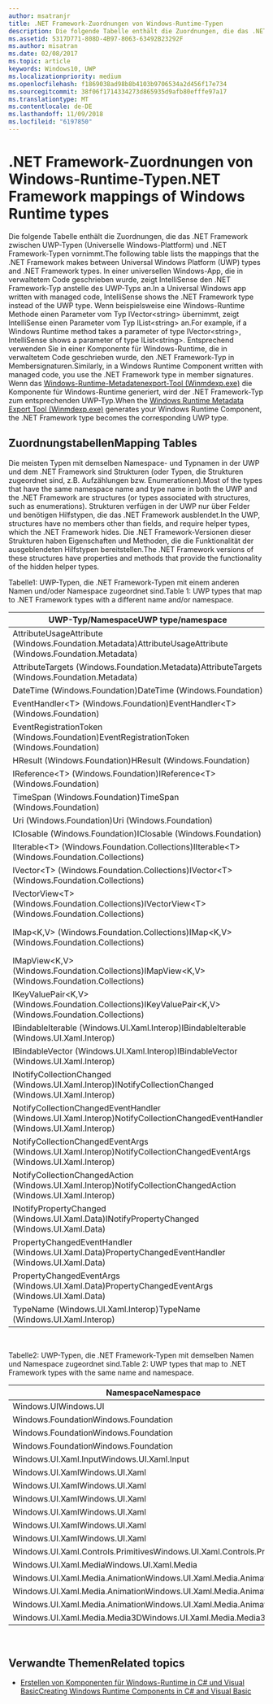 ```yaml
---
author: msatranjr
title: .NET Framework-Zuordnungen von Windows-Runtime-Typen
description: Die folgende Tabelle enthält die Zuordnungen, die das .NET Framework zwischen UWP-Typen (Universelle Windows-Plattform) und .NET Framework-Typen vornimmt.
ms.assetid: 5317D771-808D-4B97-8063-63492B23292F
ms.author: misatran
ms.date: 02/08/2017
ms.topic: article
keywords: Windows10, UWP
ms.localizationpriority: medium
ms.openlocfilehash: f1869038ad98b8b4103b9706534a2d456f17e734
ms.sourcegitcommit: 38f06f1714334273d865935d9afb80efffe97a17
ms.translationtype: MT
ms.contentlocale: de-DE
ms.lasthandoff: 11/09/2018
ms.locfileid: "6197850"
---
```

# <a name="net-framework-mappings-of-windows-runtime-types"></a><span data-ttu-id="ff484-104">.NET Framework-Zuordnungen von Windows-Runtime-Typen</span><span class="sxs-lookup"><span data-stu-id="ff484-104">.NET Framework mappings of Windows Runtime types</span></span>



<span data-ttu-id="ff484-105">Die folgende Tabelle enthält die Zuordnungen, die das .NET Framework zwischen UWP-Typen (Universelle Windows-Plattform) und .NET Framework-Typen vornimmt.</span><span class="sxs-lookup"><span data-stu-id="ff484-105">The following table lists the mappings that the .NET Framework makes between Universal Windows Platform (UWP) types and .NET Framework types.</span></span> <span data-ttu-id="ff484-106">In einer universellen Windows-App, die in verwaltetem Code geschrieben wurde, zeigt IntelliSense den .NET Framework-Typ anstelle des UWP-Typs an.</span><span class="sxs-lookup"><span data-stu-id="ff484-106">In a Universal Windows app written with managed code, IntelliSense shows the .NET Framework type instead of the UWP type.</span></span> <span data-ttu-id="ff484-107">Wenn beispielsweise eine Windows-Runtime Methode einen Parameter vom Typ IVector&lt;string&gt; übernimmt, zeigt IntelliSense einen Parameter vom Typ IList&lt;string&gt; an.</span><span class="sxs-lookup"><span data-stu-id="ff484-107">For example, if a Windows Runtime method takes a parameter of type IVector&lt;string&gt;, IntelliSense shows a parameter of type IList&lt;string&gt;.</span></span> <span data-ttu-id="ff484-108">Entsprechend verwenden Sie in einer Komponente für Windows-Runtime, die in verwaltetem Code geschrieben wurde, den .NET Framework-Typ in Membersignaturen.</span><span class="sxs-lookup"><span data-stu-id="ff484-108">Similarly, in a Windows Runtime Component written with managed code, you use the .NET Framework type in member signatures.</span></span> <span data-ttu-id="ff484-109">Wenn das [Windows-Runtime-Metadatenexport-Tool (Winmdexp.exe)](https://msdn.microsoft.com/library/hh925576.aspx) die Komponente für Windows-Runtime generiert, wird der .NET Framework-Typ zum entsprechenden UWP-Typ.</span><span class="sxs-lookup"><span data-stu-id="ff484-109">When the [Windows Runtime Metadata Export Tool (Winmdexp.exe)](https://msdn.microsoft.com/library/hh925576.aspx) generates your Windows Runtime Component, the .NET Framework type becomes the corresponding UWP type.</span></span>

## <a name="mapping-tables"></a><span data-ttu-id="ff484-110">Zuordnungstabellen</span><span class="sxs-lookup"><span data-stu-id="ff484-110">Mapping Tables</span></span>


<span data-ttu-id="ff484-111">Die meisten Typen mit demselben Namespace- und Typnamen in der UWP und dem .NET Framework sind Strukturen (oder Typen, die Strukturen zugeordnet sind, z.B. Aufzählungen bzw. Enumerationen).</span><span class="sxs-lookup"><span data-stu-id="ff484-111">Most of the types that have the same namespace name and type name in both the UWP and the .NET Framework are structures (or types associated with structures, such as enumerations).</span></span> <span data-ttu-id="ff484-112">Strukturen verfügen in der UWP nur über Felder und benötigen Hilfstypen, die das .NET Framework ausblendet.</span><span class="sxs-lookup"><span data-stu-id="ff484-112">In the UWP, structures have no members other than fields, and require helper types, which the .NET Framework hides.</span></span> <span data-ttu-id="ff484-113">Die .NET Framework-Versionen dieser Strukturen haben Eigenschaften und Methoden, die die Funktionalität der ausgeblendeten Hilfstypen bereitstellen.</span><span class="sxs-lookup"><span data-stu-id="ff484-113">The .NET Framework versions of these structures have properties and methods that provide the functionality of the hidden helper types.</span></span>

<span data-ttu-id="ff484-114">Tabelle1: UWP-Typen, die .NET Framework-Typen mit einem anderen Namen und/oder Namespace zugeordnet sind.</span><span class="sxs-lookup"><span data-stu-id="ff484-114">Table 1: UWP types that map to .NET Framework types with a different name and/or namespace.</span></span>

| <span data-ttu-id="ff484-115">UWP-Typ/Namespace</span><span class="sxs-lookup"><span data-stu-id="ff484-115">UWP type/namespace</span></span>                                            | <span data-ttu-id="ff484-116">.NET Framework-Typ/Namespace</span><span class="sxs-lookup"><span data-stu-id="ff484-116">.NET Framework type/namespace</span></span>                                          | <span data-ttu-id="ff484-117">.NET Framework-Assembly</span><span class="sxs-lookup"><span data-stu-id="ff484-117">.NET Framework assembly</span></span>                           |
|---------------------------------------------------------------|------------------------------------------------------------------------|---------------------------------------------------|
| <span data-ttu-id="ff484-118">AttributeUsageAttribute (Windows.Foundation.Metadata)</span><span class="sxs-lookup"><span data-stu-id="ff484-118">AttributeUsageAttribute (Windows.Foundation.Metadata)</span></span>         | <span data-ttu-id="ff484-119">AttributeUsageAttribute (System)</span><span class="sxs-lookup"><span data-stu-id="ff484-119">AttributeUsageAttribute (System)</span></span>                                       | <span data-ttu-id="ff484-120">System.Runtime.dll</span><span class="sxs-lookup"><span data-stu-id="ff484-120">System.Runtime.dll</span></span>                                |
| <span data-ttu-id="ff484-121">AttributeTargets (Windows.Foundation.Metadata)</span><span class="sxs-lookup"><span data-stu-id="ff484-121">AttributeTargets (Windows.Foundation.Metadata)</span></span>                | <span data-ttu-id="ff484-122">AttributeTargets (System)</span><span class="sxs-lookup"><span data-stu-id="ff484-122">AttributeTargets (System)</span></span>                                              | <span data-ttu-id="ff484-123">System.Runtime.dll</span><span class="sxs-lookup"><span data-stu-id="ff484-123">System.Runtime.dll</span></span>                                |
| <span data-ttu-id="ff484-124">DateTime (Windows.Foundation)</span><span class="sxs-lookup"><span data-stu-id="ff484-124">DateTime (Windows.Foundation)</span></span>                                 | <span data-ttu-id="ff484-125">DateTimeOffset (System)</span><span class="sxs-lookup"><span data-stu-id="ff484-125">DateTimeOffset (System)</span></span>                                                | <span data-ttu-id="ff484-126">System.Runtime.dll</span><span class="sxs-lookup"><span data-stu-id="ff484-126">System.Runtime.dll</span></span>                                |
| <span data-ttu-id="ff484-127">EventHandler&lt;T&gt; (Windows.Foundation)</span><span class="sxs-lookup"><span data-stu-id="ff484-127">EventHandler&lt;T&gt; (Windows.Foundation)</span></span>                    | <span data-ttu-id="ff484-128">EventHandler&lt;T&gt; (System)</span><span class="sxs-lookup"><span data-stu-id="ff484-128">EventHandler&lt;T&gt; (System)</span></span>                                         | <span data-ttu-id="ff484-129">System.Runtime.dll</span><span class="sxs-lookup"><span data-stu-id="ff484-129">System.Runtime.dll</span></span>                                |
| <span data-ttu-id="ff484-130">EventRegistrationToken (Windows.Foundation)</span><span class="sxs-lookup"><span data-stu-id="ff484-130">EventRegistrationToken (Windows.Foundation)</span></span>                   | <span data-ttu-id="ff484-131">EventRegistrationToken (System.Runtime.InteropServices.WindowsRuntime)</span><span class="sxs-lookup"><span data-stu-id="ff484-131">EventRegistrationToken (System.Runtime.InteropServices.WindowsRuntime)</span></span> | <span data-ttu-id="ff484-132">System.Runtime.InteropServices.WindowsRuntime.dll</span><span class="sxs-lookup"><span data-stu-id="ff484-132">System.Runtime.InteropServices.WindowsRuntime.dll</span></span> |
| <span data-ttu-id="ff484-133">HResult (Windows.Foundation)</span><span class="sxs-lookup"><span data-stu-id="ff484-133">HResult (Windows.Foundation)</span></span>                                  | <span data-ttu-id="ff484-134">Exception (System)</span><span class="sxs-lookup"><span data-stu-id="ff484-134">Exception (System)</span></span>                                                     | <span data-ttu-id="ff484-135">System.Runtime.dll</span><span class="sxs-lookup"><span data-stu-id="ff484-135">System.Runtime.dll</span></span>                                |
| <span data-ttu-id="ff484-136">IReference&lt;T&gt; (Windows.Foundation)</span><span class="sxs-lookup"><span data-stu-id="ff484-136">IReference&lt;T&gt; (Windows.Foundation)</span></span>                      | <span data-ttu-id="ff484-137">Nullable&lt;T&gt; (System)</span><span class="sxs-lookup"><span data-stu-id="ff484-137">Nullable&lt;T&gt; (System)</span></span>                                             | <span data-ttu-id="ff484-138">System.Runtime.dll</span><span class="sxs-lookup"><span data-stu-id="ff484-138">System.Runtime.dll</span></span>                                |
| <span data-ttu-id="ff484-139">TimeSpan (Windows.Foundation)</span><span class="sxs-lookup"><span data-stu-id="ff484-139">TimeSpan (Windows.Foundation)</span></span>                                 | <span data-ttu-id="ff484-140">TimeSpan (System)</span><span class="sxs-lookup"><span data-stu-id="ff484-140">TimeSpan (System)</span></span>                                                      | <span data-ttu-id="ff484-141">System.Runtime.dll</span><span class="sxs-lookup"><span data-stu-id="ff484-141">System.Runtime.dll</span></span>                                |
| <span data-ttu-id="ff484-142">Uri (Windows.Foundation)</span><span class="sxs-lookup"><span data-stu-id="ff484-142">Uri (Windows.Foundation)</span></span>                                      | <span data-ttu-id="ff484-143">Uri (System)</span><span class="sxs-lookup"><span data-stu-id="ff484-143">Uri (System)</span></span>                                                           | <span data-ttu-id="ff484-144">System.Runtime.dll</span><span class="sxs-lookup"><span data-stu-id="ff484-144">System.Runtime.dll</span></span>                                |
| <span data-ttu-id="ff484-145">IClosable (Windows.Foundation)</span><span class="sxs-lookup"><span data-stu-id="ff484-145">IClosable (Windows.Foundation)</span></span>                                | <span data-ttu-id="ff484-146">IDisposable (System)</span><span class="sxs-lookup"><span data-stu-id="ff484-146">IDisposable (System)</span></span>                                                   | <span data-ttu-id="ff484-147">System.Runtime.dll</span><span class="sxs-lookup"><span data-stu-id="ff484-147">System.Runtime.dll</span></span>                                |
| <span data-ttu-id="ff484-148">IIterable&lt;T&gt; (Windows.Foundation.Collections)</span><span class="sxs-lookup"><span data-stu-id="ff484-148">IIterable&lt;T&gt; (Windows.Foundation.Collections)</span></span>           | <span data-ttu-id="ff484-149">IEnumerable&lt;T&gt; (System.Collections.Generic)</span><span class="sxs-lookup"><span data-stu-id="ff484-149">IEnumerable&lt;T&gt; (System.Collections.Generic)</span></span>                      | <span data-ttu-id="ff484-150">System.Runtime.dll</span><span class="sxs-lookup"><span data-stu-id="ff484-150">System.Runtime.dll</span></span>                                |
| <span data-ttu-id="ff484-151">IVector&lt;T&gt; (Windows.Foundation.Collections)</span><span class="sxs-lookup"><span data-stu-id="ff484-151">IVector&lt;T&gt; (Windows.Foundation.Collections)</span></span>             | <span data-ttu-id="ff484-152">IList&lt;T&gt; (System.Collections.Generic)</span><span class="sxs-lookup"><span data-stu-id="ff484-152">IList&lt;T&gt; (System.Collections.Generic)</span></span>                            | <span data-ttu-id="ff484-153">System.Runtime.dll</span><span class="sxs-lookup"><span data-stu-id="ff484-153">System.Runtime.dll</span></span>                                |
| <span data-ttu-id="ff484-154">IVectorView&lt;T&gt; (Windows.Foundation.Collections)</span><span class="sxs-lookup"><span data-stu-id="ff484-154">IVectorView&lt;T&gt; (Windows.Foundation.Collections)</span></span>         | <span data-ttu-id="ff484-155">IReadOnlyList&lt;T&gt; (System.Collections.Generic)</span><span class="sxs-lookup"><span data-stu-id="ff484-155">IReadOnlyList&lt;T&gt; (System.Collections.Generic)</span></span>                    | <span data-ttu-id="ff484-156">System.Runtime.dll</span><span class="sxs-lookup"><span data-stu-id="ff484-156">System.Runtime.dll</span></span>                                |
| <span data-ttu-id="ff484-157">IMap&lt;K,V&gt; (Windows.Foundation.Collections)</span><span class="sxs-lookup"><span data-stu-id="ff484-157">IMap&lt;K,V&gt; (Windows.Foundation.Collections)</span></span>              | <span data-ttu-id="ff484-158">IDictionary&lt;TKey,TValue&gt; (System.Collections.Generic)</span><span class="sxs-lookup"><span data-stu-id="ff484-158">IDictionary&lt;TKey,TValue&gt; (System.Collections.Generic)</span></span>            | <span data-ttu-id="ff484-159">System.Runtime.dll</span><span class="sxs-lookup"><span data-stu-id="ff484-159">System.Runtime.dll</span></span>                                |
| <span data-ttu-id="ff484-160">IMapView&lt;K,V&gt; (Windows.Foundation.Collections)</span><span class="sxs-lookup"><span data-stu-id="ff484-160">IMapView&lt;K,V&gt; (Windows.Foundation.Collections)</span></span>          | <span data-ttu-id="ff484-161">IReadOnlyDictionary&lt;TKey,TValue&gt; (System.Collections.Generic)</span><span class="sxs-lookup"><span data-stu-id="ff484-161">IReadOnlyDictionary&lt;TKey,TValue&gt; (System.Collections.Generic)</span></span>    | <span data-ttu-id="ff484-162">System.Runtime.dll</span><span class="sxs-lookup"><span data-stu-id="ff484-162">System.Runtime.dll</span></span>                                |
| <span data-ttu-id="ff484-163">IKeyValuePair&lt;K,V&gt; (Windows.Foundation.Collections)</span><span class="sxs-lookup"><span data-stu-id="ff484-163">IKeyValuePair&lt;K,V&gt; (Windows.Foundation.Collections)</span></span>     | <span data-ttu-id="ff484-164">KeyValuePair&lt;TKey,TValue&gt; (System.Collections.Generic)</span><span class="sxs-lookup"><span data-stu-id="ff484-164">KeyValuePair&lt;TKey,TValue&gt; (System.Collections.Generic)</span></span>           | <span data-ttu-id="ff484-165">System.Runtime.dll</span><span class="sxs-lookup"><span data-stu-id="ff484-165">System.Runtime.dll</span></span>                                |
| <span data-ttu-id="ff484-166">IBindableIterable (Windows.UI.Xaml.Interop)</span><span class="sxs-lookup"><span data-stu-id="ff484-166">IBindableIterable (Windows.UI.Xaml.Interop)</span></span>                   | <span data-ttu-id="ff484-167">IEnumerable (System.Collections)</span><span class="sxs-lookup"><span data-stu-id="ff484-167">IEnumerable (System.Collections)</span></span>                                       | <span data-ttu-id="ff484-168">System.Runtime.dll</span><span class="sxs-lookup"><span data-stu-id="ff484-168">System.Runtime.dll</span></span>                                |
| <span data-ttu-id="ff484-169">IBindableVector (Windows.UI.Xaml.Interop)</span><span class="sxs-lookup"><span data-stu-id="ff484-169">IBindableVector (Windows.UI.Xaml.Interop)</span></span>                     | <span data-ttu-id="ff484-170">IList (System.Collections)</span><span class="sxs-lookup"><span data-stu-id="ff484-170">IList (System.Collections)</span></span>                                             | <span data-ttu-id="ff484-171">System.Runtime.dll</span><span class="sxs-lookup"><span data-stu-id="ff484-171">System.Runtime.dll</span></span>                                |
| <span data-ttu-id="ff484-172">INotifyCollectionChanged (Windows.UI.Xaml.Interop)</span><span class="sxs-lookup"><span data-stu-id="ff484-172">INotifyCollectionChanged (Windows.UI.Xaml.Interop)</span></span>            | <span data-ttu-id="ff484-173">INotifyCollectionChanged (System.Collections.Specialized)</span><span class="sxs-lookup"><span data-stu-id="ff484-173">INotifyCollectionChanged (System.Collections.Specialized)</span></span>              | <span data-ttu-id="ff484-174">System.ObjectModel.dll</span><span class="sxs-lookup"><span data-stu-id="ff484-174">System.ObjectModel.dll</span></span>                            |
| <span data-ttu-id="ff484-175">NotifyCollectionChangedEventHandler (Windows.UI.Xaml.Interop)</span><span class="sxs-lookup"><span data-stu-id="ff484-175">NotifyCollectionChangedEventHandler (Windows.UI.Xaml.Interop)</span></span> | <span data-ttu-id="ff484-176">NotifyCollectionChangedEventHandler (System.Collections.Specialized)</span><span class="sxs-lookup"><span data-stu-id="ff484-176">NotifyCollectionChangedEventHandler (System.Collections.Specialized)</span></span>   | <span data-ttu-id="ff484-177">System.ObjectModel.dll</span><span class="sxs-lookup"><span data-stu-id="ff484-177">System.ObjectModel.dll</span></span>                            |
| <span data-ttu-id="ff484-178">NotifyCollectionChangedEventArgs (Windows.UI.Xaml.Interop)</span><span class="sxs-lookup"><span data-stu-id="ff484-178">NotifyCollectionChangedEventArgs (Windows.UI.Xaml.Interop)</span></span>    | <span data-ttu-id="ff484-179">NotifyCollectionChangedEventArgs (System.Collections.Specialized)</span><span class="sxs-lookup"><span data-stu-id="ff484-179">NotifyCollectionChangedEventArgs (System.Collections.Specialized)</span></span>      | <span data-ttu-id="ff484-180">System.ObjectModel.dll</span><span class="sxs-lookup"><span data-stu-id="ff484-180">System.ObjectModel.dll</span></span>                            |
| <span data-ttu-id="ff484-181">NotifyCollectionChangedAction (Windows.UI.Xaml.Interop)</span><span class="sxs-lookup"><span data-stu-id="ff484-181">NotifyCollectionChangedAction (Windows.UI.Xaml.Interop)</span></span>       | <span data-ttu-id="ff484-182">NotifyCollectionChangedAction (System.Collections.Specialized)</span><span class="sxs-lookup"><span data-stu-id="ff484-182">NotifyCollectionChangedAction (System.Collections.Specialized)</span></span>         | <span data-ttu-id="ff484-183">System.ObjectModel.dll</span><span class="sxs-lookup"><span data-stu-id="ff484-183">System.ObjectModel.dll</span></span>                            |
| <span data-ttu-id="ff484-184">INotifyPropertyChanged (Windows.UI.Xaml.Data)</span><span class="sxs-lookup"><span data-stu-id="ff484-184">INotifyPropertyChanged (Windows.UI.Xaml.Data)</span></span>                 | <span data-ttu-id="ff484-185">INotifyPropertyChanged (System.ComponentModel)</span><span class="sxs-lookup"><span data-stu-id="ff484-185">INotifyPropertyChanged (System.ComponentModel)</span></span>                         | <span data-ttu-id="ff484-186">System.ObjectModel.dll</span><span class="sxs-lookup"><span data-stu-id="ff484-186">System.ObjectModel.dll</span></span>                            |
| <span data-ttu-id="ff484-187">PropertyChangedEventHandler (Windows.UI.Xaml.Data)</span><span class="sxs-lookup"><span data-stu-id="ff484-187">PropertyChangedEventHandler (Windows.UI.Xaml.Data)</span></span>            | <span data-ttu-id="ff484-188">PropertyChangedEventHandler (System.ComponentModel)</span><span class="sxs-lookup"><span data-stu-id="ff484-188">PropertyChangedEventHandler (System.ComponentModel)</span></span>                    | <span data-ttu-id="ff484-189">System.ObjectModel.dll</span><span class="sxs-lookup"><span data-stu-id="ff484-189">System.ObjectModel.dll</span></span>                            |
| <span data-ttu-id="ff484-190">PropertyChangedEventArgs (Windows.UI.Xaml.Data)</span><span class="sxs-lookup"><span data-stu-id="ff484-190">PropertyChangedEventArgs (Windows.UI.Xaml.Data)</span></span>               | <span data-ttu-id="ff484-191">PropertyChangedEventArgs (System.ComponentModel)</span><span class="sxs-lookup"><span data-stu-id="ff484-191">PropertyChangedEventArgs (System.ComponentModel)</span></span>                       | <span data-ttu-id="ff484-192">System.ObjectModel.dll</span><span class="sxs-lookup"><span data-stu-id="ff484-192">System.ObjectModel.dll</span></span>                            |
| <span data-ttu-id="ff484-193">TypeName (Windows.UI.Xaml.Interop)</span><span class="sxs-lookup"><span data-stu-id="ff484-193">TypeName (Windows.UI.Xaml.Interop)</span></span>                            | <span data-ttu-id="ff484-194">Type (System)</span><span class="sxs-lookup"><span data-stu-id="ff484-194">Type (System)</span></span>                                                          | <span data-ttu-id="ff484-195">System.Runtime.dll</span><span class="sxs-lookup"><span data-stu-id="ff484-195">System.Runtime.dll</span></span>                                |

 

<span data-ttu-id="ff484-196">Tabelle2: UWP-Typen, die .NET Framework-Typen mit demselben Namen und Namespace zugeordnet sind.</span><span class="sxs-lookup"><span data-stu-id="ff484-196">Table 2: UWP types that map to .NET Framework types with the same name and namespace.</span></span>

| <span data-ttu-id="ff484-197">Namespace</span><span class="sxs-lookup"><span data-stu-id="ff484-197">Namespace</span></span>                           | <span data-ttu-id="ff484-198">Typ</span><span class="sxs-lookup"><span data-stu-id="ff484-198">Type</span></span>               | <span data-ttu-id="ff484-199">.NET Framework-Assembly</span><span class="sxs-lookup"><span data-stu-id="ff484-199">.NET Framework assembly</span></span>                   |
|-------------------------------------|--------------------|-------------------------------------------|
| <span data-ttu-id="ff484-200">Windows.UI</span><span class="sxs-lookup"><span data-stu-id="ff484-200">Windows.UI</span></span>                          | <span data-ttu-id="ff484-201">Color</span><span class="sxs-lookup"><span data-stu-id="ff484-201">Color</span></span>              | <span data-ttu-id="ff484-202">System.Runtime.WindowsRuntime.dll</span><span class="sxs-lookup"><span data-stu-id="ff484-202">System.Runtime.WindowsRuntime.dll</span></span>         |
| <span data-ttu-id="ff484-203">Windows.Foundation</span><span class="sxs-lookup"><span data-stu-id="ff484-203">Windows.Foundation</span></span>                  | <span data-ttu-id="ff484-204">Point</span><span class="sxs-lookup"><span data-stu-id="ff484-204">Point</span></span>              | <span data-ttu-id="ff484-205">System.Runtime.WindowsRuntime.dll</span><span class="sxs-lookup"><span data-stu-id="ff484-205">System.Runtime.WindowsRuntime.dll</span></span>         |
| <span data-ttu-id="ff484-206">Windows.Foundation</span><span class="sxs-lookup"><span data-stu-id="ff484-206">Windows.Foundation</span></span>                  | <span data-ttu-id="ff484-207">Rect</span><span class="sxs-lookup"><span data-stu-id="ff484-207">Rect</span></span>               | <span data-ttu-id="ff484-208">System.Runtime.WindowsRuntime.dll</span><span class="sxs-lookup"><span data-stu-id="ff484-208">System.Runtime.WindowsRuntime.dll</span></span>         |
| <span data-ttu-id="ff484-209">Windows.Foundation</span><span class="sxs-lookup"><span data-stu-id="ff484-209">Windows.Foundation</span></span>                  | <span data-ttu-id="ff484-210">Size</span><span class="sxs-lookup"><span data-stu-id="ff484-210">Size</span></span>               | <span data-ttu-id="ff484-211">System.Runtime.WindowsRuntime.dll</span><span class="sxs-lookup"><span data-stu-id="ff484-211">System.Runtime.WindowsRuntime.dll</span></span>         |
| <span data-ttu-id="ff484-212">Windows.UI.Xaml.Input</span><span class="sxs-lookup"><span data-stu-id="ff484-212">Windows.UI.Xaml.Input</span></span>               | <span data-ttu-id="ff484-213">ICommand</span><span class="sxs-lookup"><span data-stu-id="ff484-213">ICommand</span></span>           | <span data-ttu-id="ff484-214">System.ObjectModel.dll</span><span class="sxs-lookup"><span data-stu-id="ff484-214">System.ObjectModel.dll</span></span>                    |
| <span data-ttu-id="ff484-215">Windows.UI.Xaml</span><span class="sxs-lookup"><span data-stu-id="ff484-215">Windows.UI.Xaml</span></span>                     | <span data-ttu-id="ff484-216">CornerRadius</span><span class="sxs-lookup"><span data-stu-id="ff484-216">CornerRadius</span></span>       | <span data-ttu-id="ff484-217">System.Runtime.WindowsRuntime.UI.Xaml.dll</span><span class="sxs-lookup"><span data-stu-id="ff484-217">System.Runtime.WindowsRuntime.UI.Xaml.dll</span></span> |
| <span data-ttu-id="ff484-218">Windows.UI.Xaml</span><span class="sxs-lookup"><span data-stu-id="ff484-218">Windows.UI.Xaml</span></span>                     | <span data-ttu-id="ff484-219">Duration</span><span class="sxs-lookup"><span data-stu-id="ff484-219">Duration</span></span>           | <span data-ttu-id="ff484-220">System.Runtime.WindowsRuntime.UI.Xaml.dll</span><span class="sxs-lookup"><span data-stu-id="ff484-220">System.Runtime.WindowsRuntime.UI.Xaml.dll</span></span> |
| <span data-ttu-id="ff484-221">Windows.UI.Xaml</span><span class="sxs-lookup"><span data-stu-id="ff484-221">Windows.UI.Xaml</span></span>                     | <span data-ttu-id="ff484-222">DurationTyp</span><span class="sxs-lookup"><span data-stu-id="ff484-222">DurationType</span></span>       | <span data-ttu-id="ff484-223">System.Runtime.WindowsRuntime.UI.Xaml.dll</span><span class="sxs-lookup"><span data-stu-id="ff484-223">System.Runtime.WindowsRuntime.UI.Xaml.dll</span></span> |
| <span data-ttu-id="ff484-224">Windows.UI.Xaml</span><span class="sxs-lookup"><span data-stu-id="ff484-224">Windows.UI.Xaml</span></span>                     | <span data-ttu-id="ff484-225">GridLength</span><span class="sxs-lookup"><span data-stu-id="ff484-225">GridLength</span></span>         | <span data-ttu-id="ff484-226">System.Runtime.WindowsRuntime.UI.Xaml.dll</span><span class="sxs-lookup"><span data-stu-id="ff484-226">System.Runtime.WindowsRuntime.UI.Xaml.dll</span></span> |
| <span data-ttu-id="ff484-227">Windows.UI.Xaml</span><span class="sxs-lookup"><span data-stu-id="ff484-227">Windows.UI.Xaml</span></span>                     | <span data-ttu-id="ff484-228">GridUnitType</span><span class="sxs-lookup"><span data-stu-id="ff484-228">GridUnitType</span></span>       | <span data-ttu-id="ff484-229">System.Runtime.WindowsRuntime.UI.Xaml.dll</span><span class="sxs-lookup"><span data-stu-id="ff484-229">System.Runtime.WindowsRuntime.UI.Xaml.dll</span></span> |
| <span data-ttu-id="ff484-230">Windows.UI.Xaml</span><span class="sxs-lookup"><span data-stu-id="ff484-230">Windows.UI.Xaml</span></span>                     | <span data-ttu-id="ff484-231">Thickness</span><span class="sxs-lookup"><span data-stu-id="ff484-231">Thickness</span></span>          | <span data-ttu-id="ff484-232">System.Runtime.WindowsRuntime.UI.Xaml.dll</span><span class="sxs-lookup"><span data-stu-id="ff484-232">System.Runtime.WindowsRuntime.UI.Xaml.dll</span></span> |
| <span data-ttu-id="ff484-233">Windows.UI.Xaml.Controls.Primitives</span><span class="sxs-lookup"><span data-stu-id="ff484-233">Windows.UI.Xaml.Controls.Primitives</span></span> | <span data-ttu-id="ff484-234">GeneratorPosition</span><span class="sxs-lookup"><span data-stu-id="ff484-234">GeneratorPosition</span></span>  | <span data-ttu-id="ff484-235">System.Runtime.WindowsRuntime.UI.Xaml.dll</span><span class="sxs-lookup"><span data-stu-id="ff484-235">System.Runtime.WindowsRuntime.UI.Xaml.dll</span></span> |
| <span data-ttu-id="ff484-236">Windows.UI.Xaml.Media</span><span class="sxs-lookup"><span data-stu-id="ff484-236">Windows.UI.Xaml.Media</span></span>               | <span data-ttu-id="ff484-237">Matrix</span><span class="sxs-lookup"><span data-stu-id="ff484-237">Matrix</span></span>             | <span data-ttu-id="ff484-238">System.Runtime.WindowsRuntime.UI.Xaml.dll</span><span class="sxs-lookup"><span data-stu-id="ff484-238">System.Runtime.WindowsRuntime.UI.Xaml.dll</span></span> |
| <span data-ttu-id="ff484-239">Windows.UI.Xaml.Media.Animation</span><span class="sxs-lookup"><span data-stu-id="ff484-239">Windows.UI.Xaml.Media.Animation</span></span>     | <span data-ttu-id="ff484-240">KeyTime</span><span class="sxs-lookup"><span data-stu-id="ff484-240">KeyTime</span></span>            | <span data-ttu-id="ff484-241">System.Runtime.WindowsRuntime.UI.Xaml.dll</span><span class="sxs-lookup"><span data-stu-id="ff484-241">System.Runtime.WindowsRuntime.UI.Xaml.dll</span></span> |
| <span data-ttu-id="ff484-242">Windows.UI.Xaml.Media.Animation</span><span class="sxs-lookup"><span data-stu-id="ff484-242">Windows.UI.Xaml.Media.Animation</span></span>     | <span data-ttu-id="ff484-243">RepeatBehavior</span><span class="sxs-lookup"><span data-stu-id="ff484-243">RepeatBehavior</span></span>     | <span data-ttu-id="ff484-244">System.Runtime.WindowsRuntime.UI.Xaml.dll</span><span class="sxs-lookup"><span data-stu-id="ff484-244">System.Runtime.WindowsRuntime.UI.Xaml.dll</span></span> |
| <span data-ttu-id="ff484-245">Windows.UI.Xaml.Media.Animation</span><span class="sxs-lookup"><span data-stu-id="ff484-245">Windows.UI.Xaml.Media.Animation</span></span>     | <span data-ttu-id="ff484-246">RepeatBehaviorTyp</span><span class="sxs-lookup"><span data-stu-id="ff484-246">RepeatBehaviorType</span></span> | <span data-ttu-id="ff484-247">System.Runtime.WindowsRuntime.UI.Xaml.dll</span><span class="sxs-lookup"><span data-stu-id="ff484-247">System.Runtime.WindowsRuntime.UI.Xaml.dll</span></span> |
| <span data-ttu-id="ff484-248">Windows.UI.Xaml.Media.Media3D</span><span class="sxs-lookup"><span data-stu-id="ff484-248">Windows.UI.Xaml.Media.Media3D</span></span>       | <span data-ttu-id="ff484-249">Matrix3D</span><span class="sxs-lookup"><span data-stu-id="ff484-249">Matrix3D</span></span>           | <span data-ttu-id="ff484-250">System.Runtime.WindowsRuntime.UI.Xaml.dll</span><span class="sxs-lookup"><span data-stu-id="ff484-250">System.Runtime.WindowsRuntime.UI.Xaml.dll</span></span> |

 

## <a name="related-topics"></a><span data-ttu-id="ff484-251">Verwandte Themen</span><span class="sxs-lookup"><span data-stu-id="ff484-251">Related topics</span></span>

* [<span data-ttu-id="ff484-252">Erstellen von Komponenten für Windows-Runtime in C# und Visual Basic</span><span class="sxs-lookup"><span data-stu-id="ff484-252">Creating Windows Runtime Components in C# and Visual Basic</span></span>](creating-windows-runtime-components-in-csharp-and-visual-basic.md)
